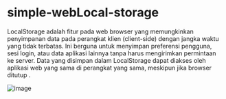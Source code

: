 # simple-webLocal-storage

LocalStorage adalah fitur pada web browser yang memungkinkan penyimpanan data pada perangkat klien (client-side) dengan jangka waktu yang tidak terbatas. Ini berguna untuk menyimpan preferensi pengguna, sesi login, atau data aplikasi lainnya tanpa harus mengirimkan permintaan ke server. Data yang disimpan dalam LocalStorage dapat diakses oleh aplikasi web yang sama di perangkat yang sama, meskipun jika browser ditutup .


![image](https://user-images.githubusercontent.com/72755037/212520134-ef51976b-ab25-4484-8d65-6d86d5c701d3.png)
